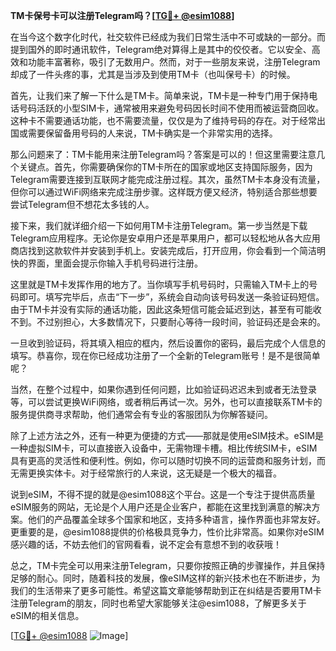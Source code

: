 **TM卡保号卡可以注册Telegram吗？[[TG💪+ @esim1088](https://t.me/s/esim1088)]**

在当今这个数字化时代，社交软件已经成为我们日常生活中不可或缺的一部分。而提到国外的即时通讯软件，Telegram绝对算得上是其中的佼佼者。它以安全、高效和功能丰富著称，吸引了无数用户。然而，对于一些朋友来说，注册Telegram却成了一件头疼的事，尤其是当涉及到使用TM卡（也叫保号卡）的时候。

首先，让我们来了解一下什么是TM卡。简单来说，TM卡是一种专门用于保持电话号码活跃的小型SIM卡，通常被用来避免号码因长时间不使用而被运营商回收。这种卡不需要通话功能，也不需要流量，仅仅是为了维持号码的存在。对于经常出国或需要保留备用号码的人来说，TM卡确实是一个非常实用的选择。

那么问题来了：TM卡能用来注册Telegram吗？答案是可以的！但这里需要注意几个关键点。首先，你需要确保你的TM卡所在的国家或地区支持国际服务，因为Telegram需要连接到互联网才能完成注册过程。其次，虽然TM卡本身没有流量，但你可以通过WiFi网络来完成注册步骤。这样既方便又经济，特别适合那些想要尝试Telegram但不想花太多钱的人。

接下来，我们就详细介绍一下如何用TM卡注册Telegram。第一步当然是下载Telegram应用程序。无论你是安卓用户还是苹果用户，都可以轻松地从各大应用商店找到这款软件并安装到手机上。安装完成后，打开应用，你会看到一个简洁明快的界面，里面会提示你输入手机号码进行注册。

这里就是TM卡发挥作用的地方了。当你填写手机号码时，只需输入TM卡上的号码即可。填写完毕后，点击“下一步”，系统会自动向该号码发送一条验证码短信。由于TM卡并没有实际的通话功能，因此这条短信可能会延迟到达，甚至有可能收不到。不过别担心，大多数情况下，只要耐心等待一段时间，验证码还是会来的。

一旦收到验证码，将其填入相应的框内，然后设置你的密码，最后完成个人信息的填写。恭喜你，现在你已经成功注册了一个全新的Telegram账号！是不是很简单呢？

当然，在整个过程中，如果你遇到任何问题，比如验证码迟迟未到或者无法登录等，可以尝试更换WiFi网络，或者稍后再试一次。另外，也可以直接联系TM卡的服务提供商寻求帮助，他们通常会有专业的客服团队为你解答疑问。

除了上述方法之外，还有一种更为便捷的方式——那就是使用eSIM技术。eSIM是一种虚拟SIM卡，可以直接嵌入设备中，无需物理卡槽。相比传统SIM卡，eSIM具有更高的灵活性和便利性。例如，你可以随时切换不同的运营商和服务计划，而无需更换实体卡。对于经常旅行的人来说，这无疑是一个极大的福音。

说到eSIM，不得不提的就是@esim1088这个平台。这是一个专注于提供高质量eSIM服务的网站，无论是个人用户还是企业客户，都能在这里找到满意的解决方案。他们的产品覆盖全球多个国家和地区，支持多种语言，操作界面也非常友好。更重要的是，@esim1088提供的价格极具竞争力，性价比非常高。如果你对eSIM感兴趣的话，不妨去他们的官网看看，说不定会有意想不到的收获哦！

总之，TM卡完全可以用来注册Telegram，只要你按照正确的步骤操作，并且保持足够的耐心。同时，随着科技的发展，像eSIM这样的新兴技术也在不断进步，为我们的生活带来了更多可能性。希望这篇文章能够帮助到正在纠结是否要用TM卡注册Telegram的朋友，同时也希望大家能够关注@esim1088，了解更多关于eSIM的相关信息。

[[TG💪+ @esim1088](https://t.me/s/esim1088) ![Image](https://i.postimg.cc/4NQfJmqS/Snipaste-2025-05-13-00-14-12.png)]